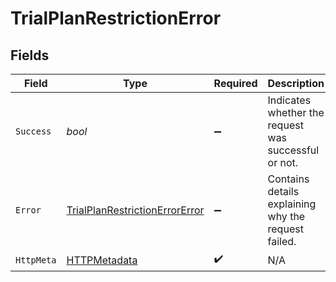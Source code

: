 # TrialPlanRestrictionError


## Fields

| Field                                                                                       | Type                                                                                        | Required                                                                                    | Description                                                                                 | Example                                                                                     |
| ------------------------------------------------------------------------------------------- | ------------------------------------------------------------------------------------------- | ------------------------------------------------------------------------------------------- | ------------------------------------------------------------------------------------------- | ------------------------------------------------------------------------------------------- |
| `Success`                                                                                   | *bool*                                                                                      | :heavy_minus_sign:                                                                          | Indicates whether the request was successful or not.                                        | false                                                                                       |
| `Error`                                                                                     | [TrialPlanRestrictionErrorError](../../Models/Components/TrialPlanRestrictionErrorError.md) | :heavy_minus_sign:                                                                          | Contains details explaining why the request failed.                                         |                                                                                             |
| `HttpMeta`                                                                                  | [HTTPMetadata](../../Models/Components/HTTPMetadata.md)                                     | :heavy_check_mark:                                                                          | N/A                                                                                         |                                                                                             |